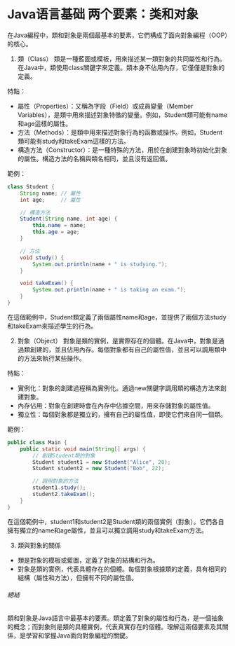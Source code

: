 # Java语言基础 两个要素：类和对象
在Java編程中，類和對象是兩個最基本的要素，它們構成了面向對象編程（OOP）的核心。
1. 類（Class）
類是一種藍圖或模板，用來描述某一類對象的共同屬性和行為。在Java中，類使用class關鍵字來定義。類本身不佔用內存，它僅僅是對象的定義。

特點：
- 屬性（Properties）：又稱為字段（Field）或成員變量（Member Variables），是類中用來描述對象特徵的變量。例如，Student類可能有name和age這樣的屬性。
- 方法（Methods）：是類中用來描述對象行為的函數或操作。例如，Student類可能有study和takeExam這樣的方法。
- 構造方法（Constructor）：是一種特殊的方法，用於在創建對象時初始化對象的屬性。構造方法的名稱與類名相同，並且沒有返回值。

範例：
```java
class Student {
    String name; // 屬性
    int age;     // 屬性

    // 構造方法
    Student(String name, int age) {
        this.name = name;
        this.age = age;
    }

    // 方法
    void study() {
        System.out.println(name + " is studying.");
    }

    void takeExam() {
        System.out.println(name + " is taking an exam.");
    }
}
```
在這個範例中，Student類定義了兩個屬性name和age，並提供了兩個方法study和takeExam來描述學生的行為。

2. 對象（Object）
對象是類的實例，是實際存在的個體。在Java中，對象是通過類創建的，並且佔用內存。每個對象都有自己的屬性值，並且可以調用類中的方法來執行某些操作。

特點：
- 實例化：對象的創建過程稱為實例化。通過new關鍵字調用類的構造方法來創建對象。
- 內存佔用：對象在創建時會在內存中佔據空間，用來存儲對象的屬性值。
- 獨立性：每個對象都是獨立的，擁有自己的屬性值，即使它們來自同一個類。

範例：
```java
public class Main {
    public static void main(String[] args) {
        // 創建Student類的對象
        Student student1 = new Student("Alice", 20);
        Student student2 = new Student("Bob", 22);

        // 調用對象的方法
        student1.study();
        student2.takeExam();
    }
}
```
在這個範例中，student1和student2是Student類的兩個實例（對象）。它們各自擁有獨立的name和age屬性，並且可以獨立調用study和takeExam方法。

3. 類與對象的關係
- 類是對象的模板或藍圖，定義了對象的結構和行為。
- 對象是類的實例，代表具體存在的個體。每個對象根據類的定義，具有相同的結構（屬性和方法），但擁有不同的屬性值。
###### 總結
類和對象是Java語言中最基本的要素。類定義了對象的屬性和行為，是一個抽象的概念；而對象則是類的具體實例，代表真實存在的個體。理解這兩個要素及其關係，是學習和掌握Java面向對象編程的關鍵。